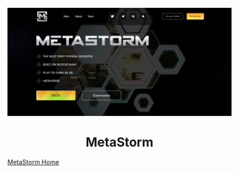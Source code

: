 <p align="center">
  <a href="https://mushketov.github.io/MetaStorm/" target="_blank">
    <img src="preview.png" alt="screenshot">
  </a>

  <h1 align="center">MetaStorm</h3>
  <a align="center" href="https://mushketov.github.io/MetaStorm/" target="_blank">MetaStorm Home</a>
